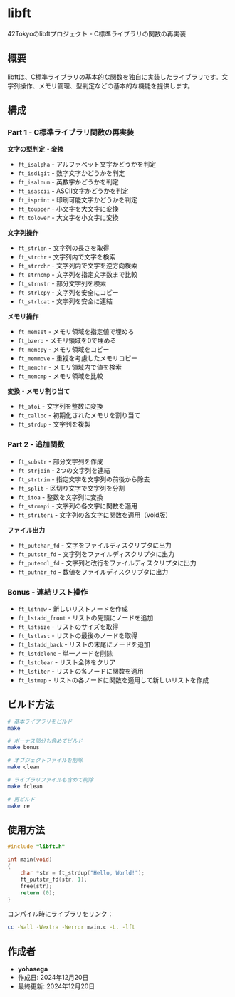 # libft

42Tokyoのlibftプロジェクト - C標準ライブラリの関数の再実装

## 概要

libftは、C標準ライブラリの基本的な関数を独自に実装したライブラリです。文字列操作、メモリ管理、型判定などの基本的な機能を提供します。

## 構成

### Part 1 - C標準ライブラリ関数の再実装

**文字の型判定・変換**
- `ft_isalpha` - アルファベット文字かどうかを判定
- `ft_isdigit` - 数字文字かどうかを判定
- `ft_isalnum` - 英数字かどうかを判定
- `ft_isascii` - ASCII文字かどうかを判定
- `ft_isprint` - 印刷可能文字かどうかを判定
- `ft_toupper` - 小文字を大文字に変換
- `ft_tolower` - 大文字を小文字に変換

**文字列操作**
- `ft_strlen` - 文字列の長さを取得
- `ft_strchr` - 文字列内で文字を検索
- `ft_strrchr` - 文字列内で文字を逆方向検索
- `ft_strncmp` - 文字列を指定文字数まで比較
- `ft_strnstr` - 部分文字列を検索
- `ft_strlcpy` - 文字列を安全にコピー
- `ft_strlcat` - 文字列を安全に連結

**メモリ操作**
- `ft_memset` - メモリ領域を指定値で埋める
- `ft_bzero` - メモリ領域を0で埋める
- `ft_memcpy` - メモリ領域をコピー
- `ft_memmove` - 重複を考慮したメモリコピー
- `ft_memchr` - メモリ領域内で値を検索
- `ft_memcmp` - メモリ領域を比較

**変換・メモリ割り当て**
- `ft_atoi` - 文字列を整数に変換
- `ft_calloc` - 初期化されたメモリを割り当て
- `ft_strdup` - 文字列を複製

### Part 2 - 追加関数

- `ft_substr` - 部分文字列を作成
- `ft_strjoin` - 2つの文字列を連結
- `ft_strtrim` - 指定文字を文字列の前後から除去
- `ft_split` - 区切り文字で文字列を分割
- `ft_itoa` - 整数を文字列に変換
- `ft_strmapi` - 文字列の各文字に関数を適用
- `ft_striteri` - 文字列の各文字に関数を適用（void版）

**ファイル出力**
- `ft_putchar_fd` - 文字をファイルディスクリプタに出力
- `ft_putstr_fd` - 文字列をファイルディスクリプタに出力
- `ft_putendl_fd` - 文字列と改行をファイルディスクリプタに出力
- `ft_putnbr_fd` - 数値をファイルディスクリプタに出力

### Bonus - 連結リスト操作

- `ft_lstnew` - 新しいリストノードを作成
- `ft_lstadd_front` - リストの先頭にノードを追加
- `ft_lstsize` - リストのサイズを取得
- `ft_lstlast` - リストの最後のノードを取得
- `ft_lstadd_back` - リストの末尾にノードを追加
- `ft_lstdelone` - 単一ノードを削除
- `ft_lstclear` - リスト全体をクリア
- `ft_lstiter` - リストの各ノードに関数を適用
- `ft_lstmap` - リストの各ノードに関数を適用して新しいリストを作成

## ビルド方法

```bash
# 基本ライブラリをビルド
make

# ボーナス部分も含めてビルド
make bonus

# オブジェクトファイルを削除
make clean

# ライブラリファイルも含めて削除
make fclean

# 再ビルド
make re
```

## 使用方法

```c
#include "libft.h"

int main(void)
{
    char *str = ft_strdup("Hello, World!");
    ft_putstr_fd(str, 1);
    free(str);
    return (0);
}
```

コンパイル時にライブラリをリンク：
```bash
cc -Wall -Wextra -Werror main.c -L. -lft
```

## 作成者

- **yohasega**
- 作成日: 2024年12月20日  
- 最終更新: 2024年12月20日
